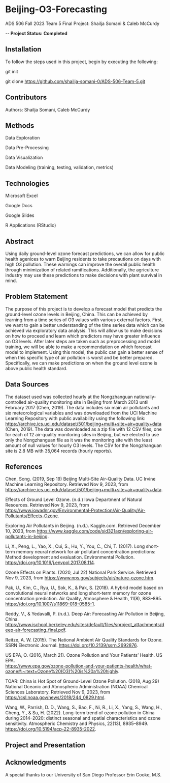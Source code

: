 # Beijing-O3-Forecasting
ADS 506 Fall 2023 Team 5 Final Project: Shailja Somani &amp; Caleb McCurdy

**-- Project Status: Completed**


## Installation
To follow the steps used in this project, begin by executing the following:

git init

git clone https://github.com/shailja-somani-0/ADS-506-Team-5.git


## Contributors
Authors: Shailja Somani, Caleb McCurdy


## Methods
Data Exploration

Data Pre-Processing

Data Visualization

Data Modeling (training, testing, validation, metrics)

## Technologies
Microsoft Excel

Google Docs

Google Slides

R Applications (RStudio)


## Abstract
Using daily ground-level ozone forecast predictions, we can allow for public health agenices to warn Beijing residents to take precautions on days with high O3 pollution. These warnings can improve the overall public health through minimization of related ramifications. Additionally, the agriculture industry may use these predictions to make decisions with plant survival in mind.


## Problem Statement
The purpose of this project is to develop a forecast model that predicts the ground-level ozone levels in Beijing, China. This can be achieved by learning from a time series of O3 values with various external factors. First, we want to gain a better understanding of the time series data which can be achieved via exploratory data analysis. This will allow us to make decisions on how to proceed and learn which predictors may have greater influence on O3 levels. After later steps are taken such as preprocessing and model training, we will be able to make a recommendation on which forecast model to implement. Using this model, the public can gain a better sense of when this specific type of air pollution is worst and be better prepared. Specifically, we can make predictions on when the ground level ozone is above public health standard.


## Data Sources
The dataset used was collected hourly at the Nongzhanguan nationally-controlled air-quality monitoring site in Beijing from March 2013 until February 2017 (Chen, 2019). The data includes six main air pollutants and six meteorological variables and was downloaded from the UCI Machine Learning Repository with public availability using the following link: https://archive.ics.uci.edu/dataset/501/beijing+multi+site+air+quality+data (Chen, 2019). The data was downloaded as a zip file with 12 CSV files, one for each of 12 air-quality monitoring sites in Beijing, but we elected to use only the Nongzhanguan file as it was the monitoring site with the least amount of null values for hourly O3 levels. The CSV for the Nongzhanguan site is 2.8 MB with 35,064 records (hourly reports).


## References
Chen, Song. (2019, Sep 19) Beijing Multi-Site Air-Quality Data. UC Irvine Machine Learning Repository. Retrieved Nov 9, 2023, from https://archive.ics.uci.edu/dataset/501/beijing+multi+site+air+quality+data. 

Effects of Ground Level Ozone. (n.d.) Iowa Department of Natural Resources. Retrieved Nov 9, 2023, from https://www.iowadnr.gov/Environmental-Protection/Air-Quality/Air-Pollutants/Effects-Ozone. 

Exploring Air Pollutants in Beijing. (n.d.). Kaggle.com. Retrieved December 10, 2023, from 		https://www.kaggle.com/code/sid321axn/exploring-air-pollutants-in-beijing. 

Li, X., Peng, L., Yao, X., Cui, S., Hu, Y., You, C., Chi, T. (2017). Long short-term memory neural network for air pollutant concentration predictions: Method development and evaluation. Environmental Pollution. https://doi.org/10.1016/j.envpol.2017.08.114.

Ozone Effects on Plants. (2020, Jul 22) National Park Service. Retrieved Nov 9, 2023, from https://www.nps.gov/subjects/air/nature-ozone.htm. 

Pak, U., Kim, C., Ryu, U., Sok, K., & Pak, S. (2018). A hybrid model based on convolutional neural networks and long short-term memory for ozone concentration prediction. Air Quality, Atmosphere & Health, 11(8), 883–895. https://doi.org/10.1007/s11869-018-0585-1.

Reddy, V., & Yedavalli, P. (n.d.). Deep Air: Forecasting Air Pollution in Beijing, China. 
https://www.ischool.berkeley.edu/sites/default/files/sproject_attachments/deep-air-forecasting_final.pdf. 

Reitze, A. W. (2015). The National Ambient Air Quality Standards for Ozone. SSRN Electronic Journal. https://doi.org/10.2139/ssrn.2692876.

US EPA, O. (2016, March 21). Ozone Pollution and Your Patients’ Health. US EPA. 		
https://www.epa.gov/ozone-pollution-and-your-patients-health/what-ozone#:~:text=Ozone%20(O3)%20is%20a%20highly. 

TOAR: China is Hot Spot of Ground-Level Ozone Pollution. (2018, Aug 29) National Oceanic and Atmospheric Administration (NOAA) Chemical Sciences Laboratory. Retrieved Nov 9, 2023, from https://csl.noaa.gov/news/2018/244_0829.html. 

Wang, W., Parrish, D. D., Wang, S., Bao, F., Ni, R., Li, X., Yang, S., Wang, H., Cheng, Y., & Su, H. (2022). Long-term trend of ozone pollution in China during 2014–2020: distinct seasonal and spatial characteristics and ozone sensitivity. Atmospheric Chemistry and 		Physics, 22(13), 8935–8949. https://doi.org/10.5194/acp-22-8935-2022. 


## Project and Presentation


## Acknowledgments
A special thanks to our University of San Diego Professor Erin Cooke, M.S. 
